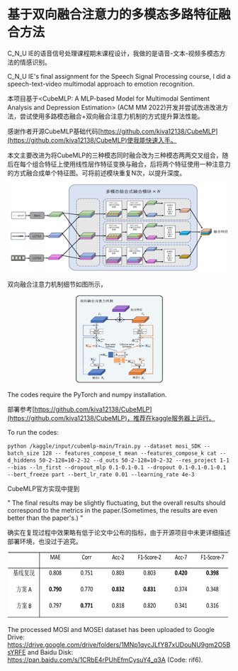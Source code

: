 # 基于双向融合注意力的多模态多路特征融合方法

C_N_U IE的语音信号处理课程期末课程设计，我做的是语音-文本-视频多模态方法的情感识别。

C_N_U IE's final assignment for the Speech Signal Processing course, I did a speech-text-video multimodal approach to emotion recognition.


本项目基于<CubeMLP: A MLP-based Model for Multimodal Sentiment Analysis and Depression Estimation> (ACM MM 2022)开发并尝试改进改进方法，尝试使用多路模态融合+双向融合注意力机制的方式提升算法性能。

感谢作者开源CubeMLP基础代码[https://github.com/kiva12138/CubeMLP](https://github.com/kiva12138/CubeMLP)使我能快速入手。

本文主要改进为将CubeMLP的三种模态同时融合改为三种模态两两交叉组合，随后在每个组合特征上使用线性层作特征变换与融合，后将两个特征使用一种注意力的方式融合成单个特征图。可将前述模块重复N次，以提升深度。





<div style="text-align:center;">
    <img src="./Figures/model.png" alt="Workflow" width="500" height="200" style="display: inline-block;"/>
</div>

双向融合注意力机制细节如图所示，
<div style="text-align:center;">
    <img src="./Figures/detail.png" alt="detail" width="200" height="200" style="display: inline-block;"/>
</div>


The codes require the PyTorch and numpy installation.

部署参考[https://github.com/kiva12138/CubeMLP](https://github.com/kiva12138/CubeMLP)，推荐在kaggle服务器上运行。

To run the codes:
```
python /kaggle/input/cubemlp-main/Train.py --dataset mosi_SDK --batch_size 128 -- features_compose_t mean --features_compose_k cat --d_hiddens 50-2-128=10-2-32 --d_outs 50-2-128=10-2-32 --res_project 1-1 --bias --ln_first --dropout_mlp 0.1-0.1-0.1 --dropout 0.1-0.1-0.1-0.1 --bert_freeze part --bert_lr_rate 0.01 --learning_rate 4e-3
```

CubeMLP官方实现中提到

"
The final results may be slightly fluctuating, but the overall results should correspond to the metrics in the paper.(Sometimes, the results are even better than the paper's.)
"

确实在复现过程中效果略有低于论文中公布的指标，由于开源项目中未更详细描述部署环境，也没过于追究。
<div style="text-align:center;">
    <img src="./Figures/result.png" alt="detail" width="600" height="150" style="display: inline-block;"/>
</div>

The processed MOSI and MOSEI dataset has been uploaded to Google Drive: https://drive.google.com/drive/folders/1MNp1qycJLfY87xUDouNU9gm2O5BsYRFE and Baidu Disk: https://pan.baidu.com/s/1CRbE4rPUhEfmCysuY4_q3A (Code: rif6).

